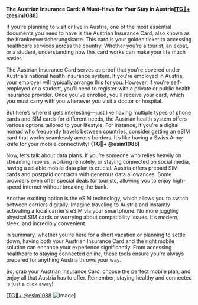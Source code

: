 **The Austrian Insurance Card: A Must-Have for Your Stay in Austria[[TG💪+ @esim1088](https://t.me/s/esim1088)]**

If you're planning to visit or live in Austria, one of the most essential documents you need to have is the Austrian Insurance Card, also known as the Krankenversicherungskarte. This card is your golden ticket to accessing healthcare services across the country. Whether you're a tourist, an expat, or a student, understanding how this card works can make your life much easier.

The Austrian Insurance Card serves as proof that you're covered under Austria's national health insurance system. If you're employed in Austria, your employer will typically arrange this for you. However, if you're self-employed or a student, you'll need to register with a private or public health insurance provider. Once you've enrolled, you'll receive your card, which you must carry with you whenever you visit a doctor or hospital.

But here’s where it gets interesting—just like having multiple types of phone cards and SIM cards for different needs, the Austrian health system offers various options tailored to your lifestyle. For instance, if you’re a digital nomad who frequently travels between countries, consider getting an eSIM card that works seamlessly across borders. It’s like having a Swiss Army knife for your mobile connectivity! **(TG💪+ @esim1088)**

Now, let’s talk about data plans. If you’re someone who relies heavily on streaming movies, working remotely, or staying connected on social media, having a reliable mobile data plan is crucial. Austria offers prepaid SIM cards and postpaid contracts with generous data allowances. Some providers even offer special deals for tourists, allowing you to enjoy high-speed internet without breaking the bank.

Another exciting option is the eSIM technology, which allows you to switch between carriers digitally. Imagine traveling to Austria and instantly activating a local carrier’s eSIM via your smartphone. No more juggling physical SIM cards or worrying about compatibility issues. It’s modern, sleek, and incredibly convenient.

In summary, whether you’re here for a short vacation or planning to settle down, having both your Austrian Insurance Card and the right mobile solution can enhance your experience significantly. From accessing healthcare to staying connected online, these tools ensure you’re always prepared for anything Austria throws your way.

So, grab your Austrian Insurance Card, choose the perfect mobile plan, and enjoy all that Austria has to offer. Remember, staying healthy and connected is just a click away! 

[[TG💪+ @esim1088](https://t.me/s/esim1088) ![Image](https://i.postimg.cc/Y0z9fWf4/image.png)]